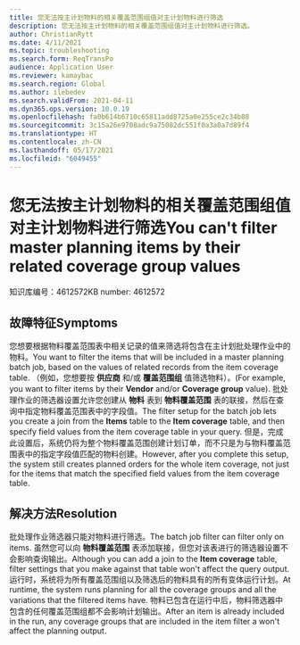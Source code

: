 ```yaml
---
title: 您无法按主计划物料的相关覆盖范围组值对主计划物料进行筛选
description: 您无法按主计划物料的相关覆盖范围组值对主计划物料进行筛选。
author: ChristianRytt
ms.date: 4/11/2021
ms.topic: troubleshooting
ms.search.form: ReqTransPo
audience: Application User
ms.reviewer: kamaybac
ms.search.region: Global
ms.author: ilebedev
ms.search.validFrom: 2021-04-11
ms.dyn365.ops.version: 10.0.19
ms.openlocfilehash: fa0b614b6710c65811add8725a0e255ce2c34b88
ms.sourcegitcommit: 3c15a26e9708adc9a75082dc551f0a3a0a7d89f4
ms.translationtype: HT
ms.contentlocale: zh-CN
ms.lasthandoff: 05/17/2021
ms.locfileid: "6049455"
---
```

# <a name="you-cant-filter-master-planning-items-by-their-related-coverage-group-values"></a><span data-ttu-id="2e821-103">您无法按主计划物料的相关覆盖范围组值对主计划物料进行筛选</span><span class="sxs-lookup"><span data-stu-id="2e821-103">You can't filter master planning items by their related coverage group values</span></span>

<span data-ttu-id="2e821-104">知识库编号：4612572</span><span class="sxs-lookup"><span data-stu-id="2e821-104">KB number: 4612572</span></span>

## <a name="symptoms"></a><span data-ttu-id="2e821-105">故障特征</span><span class="sxs-lookup"><span data-stu-id="2e821-105">Symptoms</span></span>

<span data-ttu-id="2e821-106">您想要根据物料覆盖范围表中相关记录的值来筛选将包含在主计划批处理作业中的物料。</span><span class="sxs-lookup"><span data-stu-id="2e821-106">You want to filter the items that will be included in a master planning batch job, based on the values of related records from the item coverage table.</span></span> <span data-ttu-id="2e821-107">（例如，您想要按 **供应商** 和/或 **覆盖范围组** 值筛选物料）。</span><span class="sxs-lookup"><span data-stu-id="2e821-107">(For example, you want to filter items by their **Vendor** and/or **Coverage group** value).</span></span> <span data-ttu-id="2e821-108">批处理作业的筛选器设置允许您创建从 **物料** 表到 **物料覆盖范围** 表的联接，然后在查询中指定物料覆盖范围表中的字段值。</span><span class="sxs-lookup"><span data-stu-id="2e821-108">The filter setup for the batch job lets you create a join from the **Items** table to the **Item coverage** table, and then specify field values from the item coverage table in your query.</span></span> <span data-ttu-id="2e821-109">但是，完成此设置后，系统仍将为整个物料覆盖范围创建计划订单，而不只是为与物料覆盖范围表中的指定字段值匹配的物料创建。</span><span class="sxs-lookup"><span data-stu-id="2e821-109">However, after you complete this setup, the system still creates planned orders for the whole item coverage, not just for the items that match the specified field values from the item coverage table.</span></span>

## <a name="resolution"></a><span data-ttu-id="2e821-110">解决方法</span><span class="sxs-lookup"><span data-stu-id="2e821-110">Resolution</span></span>

<span data-ttu-id="2e821-111">批处理作业筛选器只能对物料进行筛选。</span><span class="sxs-lookup"><span data-stu-id="2e821-111">The batch job filter can filter only on items.</span></span> <span data-ttu-id="2e821-112">虽然您可以向 **物料覆盖范围** 表添加联接，但您对该表进行的筛选器设置不会影响查询输出。</span><span class="sxs-lookup"><span data-stu-id="2e821-112">Although you can add a join to the **Item coverage** table, filter settings that you make against that table won't affect the query output.</span></span> <span data-ttu-id="2e821-113">运行时，系统将为所有覆盖范围组以及筛选后的物料具有的所有变体运行计划。</span><span class="sxs-lookup"><span data-stu-id="2e821-113">At runtime, the system runs planning for all the coverage groups and all the variations that the filtered items have.</span></span> <span data-ttu-id="2e821-114">物料已包含在运行中后，物料筛选器中包含的任何覆盖范围组都不会影响计划输出。</span><span class="sxs-lookup"><span data-stu-id="2e821-114">After an item is already included in the run, any coverage groups that are included in the item filter a won't affect the planning output.</span></span>
